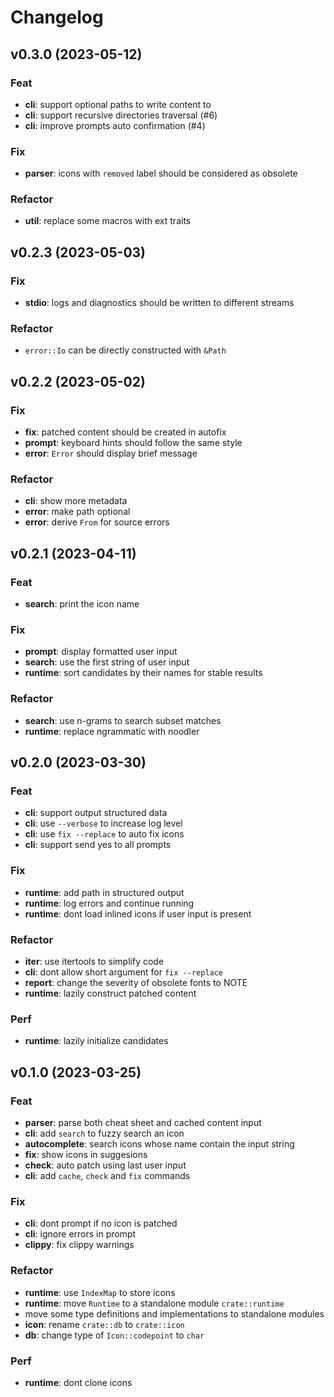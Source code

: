 # Changelog

## v0.3.0 (2023-05-12)

### Feat

- **cli**: support optional paths to write content to
- **cli**: support recursive directories traversal (#6)
- **cli**: improve prompts auto confirmation (#4)

### Fix

- **parser**: icons with `removed` label should be considered as obsolete

### Refactor

- **util**: replace some macros with ext traits

## v0.2.3 (2023-05-03)

### Fix

- **stdio**: logs and diagnostics should be written to different streams

### Refactor

- `error::Io` can be directly constructed with `&Path`

## v0.2.2 (2023-05-02)

### Fix

- **fix**: patched content should be created in autofix
- **prompt**: keyboard hints should follow the same style
- **error**: `Error` should display brief message

### Refactor

- **cli**: show more metadata
- **error**: make path optional
- **error**: derive `From` for source errors

## v0.2.1 (2023-04-11)

### Feat

- **search**: print the icon name

### Fix

- **prompt**: display formatted user input
- **search**: use the first string of user input
- **runtime**: sort candidates by their names for stable results

### Refactor

- **search**: use n-grams to search subset matches
- **runtime**: replace ngrammatic with noodler

## v0.2.0 (2023-03-30)

### Feat

- **cli**: support output structured data
- **cli**: use `--verbose` to increase log level
- **cli**: use `fix --replace` to auto fix icons
- **cli**: support send yes to all prompts

### Fix

- **runtime**: add path in structured output
- **runtime**: log errors and continue running
- **runtime**: dont load inlined icons if user input is present

### Refactor

- **iter**: use itertools to simplify code
- **cli**: dont allow short argument for `fix --replace`
- **report**: change the severity of obsolete fonts to NOTE
- **runtime**: lazily construct patched content

### Perf

- **runtime**: lazily initialize candidates

## v0.1.0 (2023-03-25)

### Feat

- **parser**: parse both cheat sheet and cached content input
- **cli**: add `search` to fuzzy search an icon
- **autocomplete**: search icons whose name contain the input string
- **fix**: show icons in suggesions
- **check**: auto patch using last user input
- **cli**: add `cache`, `check` and `fix` commands

### Fix

- **cli**: dont prompt if no icon is patched
- **cli**: ignore errors in prompt
- **clippy**: fix clippy warnings

### Refactor

- **runtime**: use `IndexMap` to store icons
- **runtime**: move `Runtime` to a standalone module `crate::runtime`
- move some type definitions and implementations to standalone modules
- **icon**: rename `crate::db` to `crate::icon`
- **db**: change type of `Icon::codepoint` to `char`

### Perf

- **runtime**: dont clone icons
